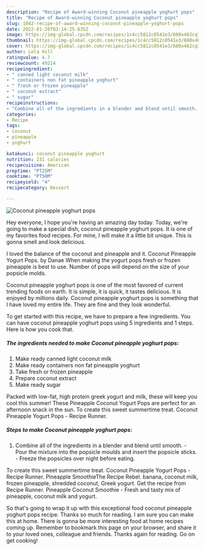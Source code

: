 ```yaml
---
description: "Recipe of Award-winning Coconut pineapple yoghurt pops"
title: "Recipe of Award-winning Coconut pineapple yoghurt pops"
slug: 1042-recipe-of-award-winning-coconut-pineapple-yoghurt-pops
date: 2022-01-26T03:14:25.635Z
image: https://img-global.cpcdn.com/recipes/1c4cc5812c0541e3/680x482cq70/coconut-pineapple-yoghurt-pops-recipe-main-photo.jpg
thumbnail: https://img-global.cpcdn.com/recipes/1c4cc5812c0541e3/680x482cq70/coconut-pineapple-yoghurt-pops-recipe-main-photo.jpg
cover: https://img-global.cpcdn.com/recipes/1c4cc5812c0541e3/680x482cq70/coconut-pineapple-yoghurt-pops-recipe-main-photo.jpg
author: Lela Hill
ratingvalue: 4.7
reviewcount: 49214
recipeingredient:
- " canned light coconut milk"
- " containers non fat pineapple yoghurt"
- " fresh or frozen pineapple"
- " coconut extract"
- " sugar"
recipeinstructions:
- "Combine all of the ingredients in a blender and blend until smooth. Pour the mixture into the popsicle moulds and insert the popsicle sticks. Freeze the popsicles over night before eating."
categories:
- Recipe
tags:
- coconut
- pineapple
- yoghurt

katakunci: coconut pineapple yoghurt 
nutrition: 231 calories
recipecuisine: American
preptime: "PT25M"
cooktime: "PT50M"
recipeyield: "4"
recipecategory: Dessert

---
```



![Coconut pineapple yoghurt pops](https://img-global.cpcdn.com/recipes/1c4cc5812c0541e3/680x482cq70/coconut-pineapple-yoghurt-pops-recipe-main-photo.jpg)

Hey everyone, I hope you're having an amazing day today. Today, we're going to make a special dish, coconut pineapple yoghurt pops. It is one of my favorites food recipes. For mine, I will make it a little bit unique. This is gonna smell and look delicious.

I loved the balance of the coconut and pineapple and it. Coconut Pineapple Yogurt Pops. by Danae When making the yogurt pops fresh or frozen pineapple is best to use. Number of pops will depend on the size of your popsicle molds.

Coconut pineapple yoghurt pops is one of the most favored of current trending foods on earth. It is simple, it is quick, it tastes delicious. It is enjoyed by millions daily. Coconut pineapple yoghurt pops is something that I have loved my entire life. They are fine and they look wonderful.


To get started with this recipe, we have to prepare a few ingredients. You can have coconut pineapple yoghurt pops using 5 ingredients and 1 steps. Here is how you cook that.

<!--inarticleads1-->

##### The ingredients needed to make Coconut pineapple yoghurt pops:

1. Make ready  canned light coconut milk
1. Make ready  containers non fat pineapple yoghurt
1. Take  fresh or frozen pineapple
1. Prepare  coconut extract
1. Make ready  sugar


Packed with low-fat, high protein greek yogurt and milk, these will keep you cool this summer! These Pineapple Coconut Yogurt Pops are perfect for an afternoon snack in the sun. To create this sweet summertime treat. Coconut Pineapple Yogurt Pops - Recipe Runner. 

<!--inarticleads2-->

##### Steps to make Coconut pineapple yoghurt pops:

1. Combine all of the ingredients in a blender and blend until smooth. - Pour the mixture into the popsicle moulds and insert the popsicle sticks. - Freeze the popsicles over night before eating.


To create this sweet summertime treat. Coconut Pineapple Yogurt Pops - Recipe Runner. Pineapple SmoothieThe Recipe Rebel. banana, coconut milk, frozen pineapple, shredded coconut, Greek yogurt. Get the recipe from Recipe Runner. Pineapple Coconut Smoothie - Fresh and tasty mix of pineapple, coconut milk and yogurt. 

So that's going to wrap it up with this exceptional food coconut pineapple yoghurt pops recipe. Thanks so much for reading. I am sure you can make this at home. There is gonna be more interesting food at home recipes coming up. Remember to bookmark this page on your browser, and share it to your loved ones, colleague and friends. Thanks again for reading. Go on get cooking!
